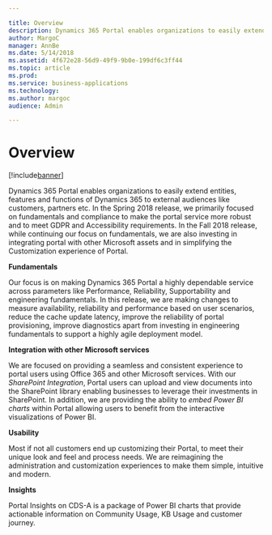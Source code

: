 ```yaml
---

title: Overview
description: Dynamics 365 Portal enables organizations to easily extend entities, features and functions of Dynamics 365 to external audiences like customers, partners etc.
author: MargoC
manager: AnnBe
ms.date: 5/14/2018
ms.assetid: 4f672e28-56d9-49f9-9b0e-199df6c3ff44
ms.topic: article
ms.prod: 
ms.service: business-applications
ms.technology: 
ms.author: margoc
audience: Admin

---
```

#  Overview


[!include[banner](../../../includes/banner.md)]

Dynamics 365 Portal enables organizations to easily extend entities, features
and functions of Dynamics 365 to external audiences like customers, partners
etc. In the Spring 2018 release, we primarily focused on fundamentals and
compliance to make the portal service more robust and to meet GDPR and
Accessibility requirements. In the Fall 2018 release, while continuing our focus
on fundamentals, we are also investing in integrating portal with other
Microsoft assets and in simplifying the Customization experience of Portal.

**Fundamentals**

Our focus is on making Dynamics 365 Portal a highly dependable service across
parameters like Performance, Reliability, Supportability and engineering
fundamentals. In this release, we are making changes to measure availability,
reliability and performance based on user scenarios, reduce the cache update
latency, improve the reliability of portal provisioning, improve diagnostics
apart from investing in engineering fundamentals to support a highly agile
deployment model.

**Integration with other Microsoft services**

We are focused on providing a seamless and consistent experience to portal users
using Office 365 and other Microsoft services. With our *SharePoint
Integration*, Portal users can upload and view documents into the SharePoint
library enabling businesses to leverage their investments in SharePoint. In
addition, we are providing the ability to *embed Power BI charts* within Portal
allowing users to benefit from the interactive visualizations of Power BI.

**Usability**

Most if not all customers end up customizing their Portal, to meet their unique
look and feel and process needs. We are reimagining the administration and
customization experiences to make them simple, intuitive and modern.

**Insights**

Portal Insights on CDS-A is a package of Power BI charts that provide actionable
information on Community Usage, KB Usage and customer journey.
